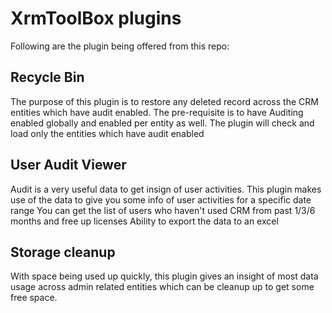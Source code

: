 # XrmToolBox plugins

Following are the plugin being offered from this repo:

## Recycle Bin
The purpose of this plugin is to restore any deleted record across the CRM entities which have audit enabled. 
The pre-requisite is to have Auditing enabled globally and enabled per entity as well. The plugin will check and load only the entities which have audit enabled


## User Audit Viewer
Audit is a very useful data to get insign of user activities. This plugin makes use of the data to give you some info of user activities for a specific date range
You can get the list of users who haven't used CRM from past 1/3/6 months and free up licenses
Ability to export the data to an excel

## Storage cleanup
With space being used up quickly, this plugin gives an insight of most data usage across admin related entities which can be cleanup up to get some free space.
